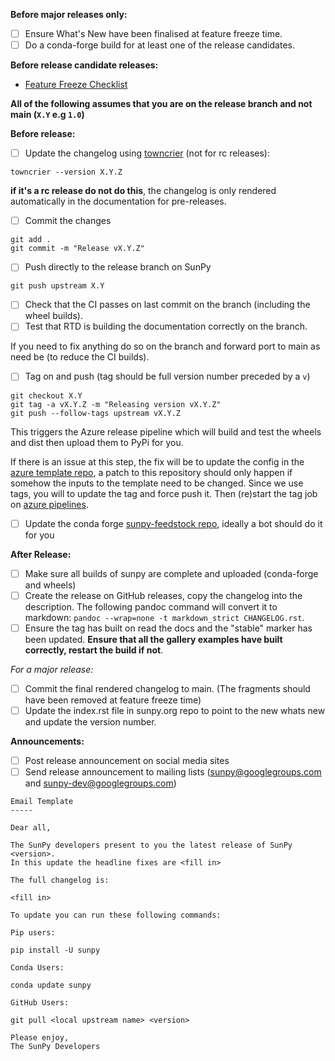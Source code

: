 **Before major releases only:**
- [ ] Ensure What's New have been finalised at feature freeze time.
- [ ] Do a conda-forge build for at least one of the release candidates.

**Before release candidate releases:**
- [Feature Freeze Checklist](https://github.com/sunpy/sunpy/wiki/Home%3A-Feature-Freeze-Checklist)

**All of the following assumes that you are on the release branch and not main (`X.Y` e.g `1.0`)**

**Before release:**

- [ ] Update the changelog using [towncrier](https://pypi.org/project/towncrier/) (not for rc releases):
```
towncrier --version X.Y.Z
```
**if it's a rc release do not do this**, the changelog is only rendered automatically in the documentation for pre-releases.

- [ ] Commit the changes
```
git add .
git commit -m "Release vX.Y.Z"
```

- [ ] Push directly to the release branch on SunPy
```
git push upstream X.Y
```
- [ ] Check that the CI passes on last commit on the branch (including the wheel builds).
- [ ] Test that RTD is building the documentation correctly on the branch.

If you need to fix anything do so on the branch and forward port to main as need be (to reduce the CI builds).

- [ ] Tag on and push (tag should be full version number preceded by a `v`)
```
git checkout X.Y
git tag -a vX.Y.Z -m "Releasing version vX.Y.Z"
git push --follow-tags upstream vX.Y.Z
```
This triggers the Azure release pipeline which will build and test the wheels and dist then upload them to PyPi for you.


If there is an issue at this step, the fix will be to update the config in the [azure template repo](https://github.com/OpenAstronomy/azure-pipelines-templates), a patch to this repository should only happen if somehow the inputs to the template need to be changed.
Since we use tags, you will to update the tag and force push it.
Then (re)start the tag job on [azure pipelines](https://dev.azure.com/sunpy/sunpy/_build?definitionId=4).

- [ ] Update the conda forge [sunpy-feedstock repo](https://github.com/conda-forge/sunpy-feedstock), ideally a bot should do it for you

**After Release:**
- [ ] Make sure all builds of sunpy are complete and uploaded (conda-forge and wheels)
- [ ] Create the release on GitHub releases, copy the changelog into the description. The following pandoc command will convert it to markdown: `pandoc --wrap=none -t markdown_strict CHANGELOG.rst`.
- [ ] Ensure the tag has built on read the docs and the "stable" marker has been updated. **Ensure that all the gallery examples have built correctly, restart the build if not**.

*For a major release:*
- [ ] Commit the final rendered changelog to main. (The fragments should have been removed at feature freeze time)
- [ ] Update the index.rst file in sunpy.org repo to point to the new whats new and update the version number.

**Announcements:**
- [ ] Post release announcement on social media sites
- [ ] Send release announcement to mailing lists (sunpy@googlegroups.com and sunpy-dev@googlegroups.com)
``` 
Email Template
-----

Dear all,

The SunPy developers present to you the latest release of SunPy <version>.
In this update the headline fixes are <fill in>

The full changelog is:

<fill in>

To update you can run these following commands:

Pip users:

pip install -U sunpy

Conda Users:

conda update sunpy

GitHub Users:

git pull <local upstream name> <version>

Please enjoy,
The SunPy Developers
```